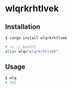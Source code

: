 # wlqrkrhtlvek

## Installation
```bash
$ cargo install wlqrkrhtlvek
```
```bash
# in ~/.bashrc
alias wlq="wlqrkrhtlvek"
```
## Usage
```bash
$ wlq
# 361
```
